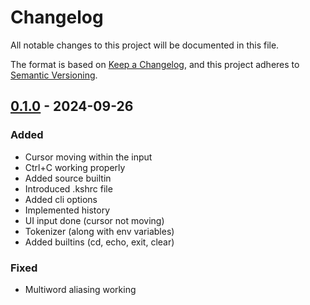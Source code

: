 # Changelog

All notable changes to this project will be documented in this file.

The format is based on [Keep a Changelog](https://keepachangelog.com/en/1.1.0/), and this project adheres to [Semantic Versioning](https://semver.org/spec/v2.0.0.html).


## [0.1.0] - 2024-09-26 

### Added

- Cursor moving within the input
- Ctrl+C working properly
- Added source builtin
- Introduced .kshrc file
- Added cli options
- Implemented history
- UI input done (cursor not moving)
- Tokenizer (along with env variables)
- Added builtins (cd, echo, exit, clear)

### Fixed

- Multiword aliasing working


[0.1.0]: https://github.com/KDesp73/ksh/releases/tag/v0.1.0

